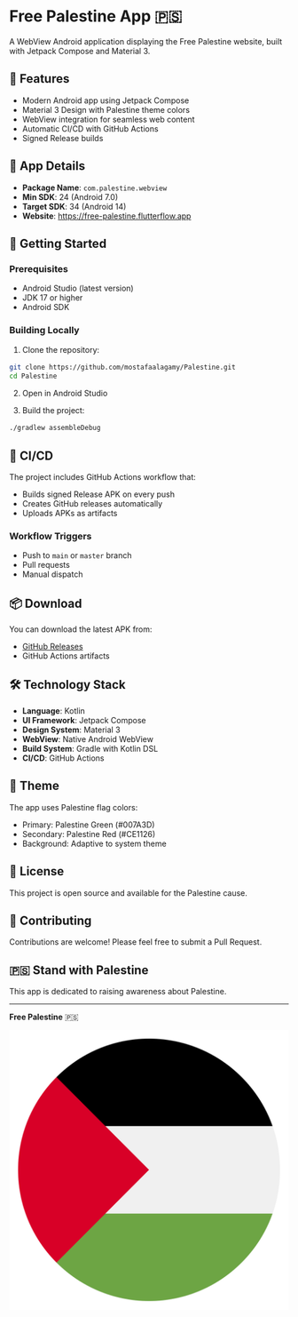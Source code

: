 # Free Palestine App 🇵🇸

A WebView Android application displaying the Free Palestine website, built with Jetpack Compose and Material 3.

## 🌟 Features

- Modern Android app using Jetpack Compose
- Material 3 Design with Palestine theme colors
- WebView integration for seamless web content
- Automatic CI/CD with GitHub Actions
- Signed Release builds

## 📱 App Details

- **Package Name**: `com.palestine.webview`
- **Min SDK**: 24 (Android 7.0)
- **Target SDK**: 34 (Android 14)
- **Website**: https://free-palestine.flutterflow.app

## 🚀 Getting Started

### Prerequisites

- Android Studio (latest version)
- JDK 17 or higher
- Android SDK

### Building Locally

1. Clone the repository:
```bash
git clone https://github.com/mostafaalagamy/Palestine.git
cd Palestine
```

2. Open in Android Studio

3. Build the project:
```bash
./gradlew assembleDebug
```

## 🔄 CI/CD

The project includes GitHub Actions workflow that:

- Builds signed Release APK on every push
- Creates GitHub releases automatically
- Uploads APKs as artifacts

### Workflow Triggers

- Push to `main` or `master` branch
- Pull requests
- Manual dispatch

## 📦 Download

You can download the latest APK from:
- [GitHub Releases](https://github.com/mostafaalagamy/Palestine/releases)
- GitHub Actions artifacts

## 🛠️ Technology Stack

- **Language**: Kotlin
- **UI Framework**: Jetpack Compose
- **Design System**: Material 3
- **WebView**: Native Android WebView
- **Build System**: Gradle with Kotlin DSL
- **CI/CD**: GitHub Actions

## 🎨 Theme

The app uses Palestine flag colors:
- Primary: Palestine Green (#007A3D)
- Secondary: Palestine Red (#CE1126)
- Background: Adaptive to system theme

## 📄 License

This project is open source and available for the Palestine cause.

## 🤝 Contributing

Contributions are welcome! Please feel free to submit a Pull Request.

## 🇵🇸 Stand with Palestine

This app is dedicated to raising awareness about Palestine.

---

**Free Palestine** 🇵🇸

![Palestine Flag](Palestine.svg)
